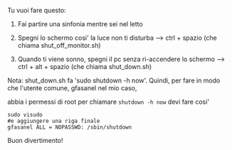 Tu vuoi fare questo:

1) Fai partire una sinfonia mentre sei nel letto

2) Spegni lo schermo cosi' la luce non ti disturba --> ctrl + spazio (che chiama shut_off_monitor.sh)

3) Quando ti viene sonno, spegni il pc senza ri-accendere lo schermo --> ctrl + alt + spazio (che chiama shut_down.sh)

Nota: shut_down.sh fa 'sudo shutdown -h now'. Quindi, per fare in modo che l'utente comune, gfasanel nel mio caso, 

abbia i permessi di root per chiamare `shutdown -h now` devi fare cosi'

``` 
sudo visudo
#e aggiungere una riga finale
gfasanel ALL = NOPASSWD: /sbin/shutdown
```

Buon divertimento!
